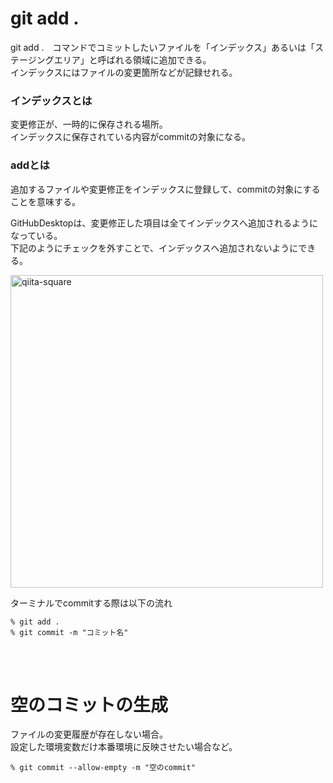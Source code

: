 # git add .
git add .　コマンドでコミットしたいファイルを「インデックス」あるいは「ステージングエリア」と呼ばれる領域に追加できる。  
インデックスにはファイルの変更箇所などが記録せれる。  

### インデックスとは
変更修正が、一時的に保存される場所。  
インデックスに保存されている内容がcommitの対象になる。  

### addとは
追加するファイルや変更修正をインデックスに登録して、commitの対象にすることを意味する。  

GitHubDesktopは、変更修正した項目は全てインデックスへ追加されるようになっている。  
下記のようにチェックを外すことで、インデックスへ追加されないようにできる。
  
  
<img width="500" alt="qiita-square" src="https://i.gyazo.com/0e84ceba3d5276e3ba7964cf17c8aeb0.png"> 
  
  
  
ターミナルでcommitする際は以下の流れ
```
% git add .
% git commit -m "コミット名"
``` 
<br>
<br>



# 空のコミットの生成
ファイルの変更履歴が存在しない場合。  
設定した環境変数だけ本番環境に反映させたい場合など。
```
% git commit --allow-empty -m "空のcommit"
```
